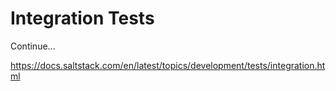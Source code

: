 # Integration Tests

Continue...

https://docs.saltstack.com/en/latest/topics/development/tests/integration.html
